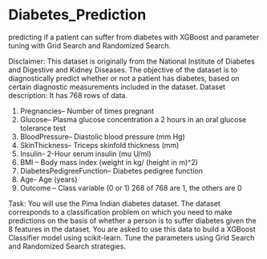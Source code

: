 # Diabetes_Prediction
predicting if a patient can suffer from diabetes with XGBoost and parameter tuning with Grid Search and Randomized Search.

Disclaimer: This dataset is originally from the National Institute of Diabetes and Digestive
and Kidney Diseases. The objective of the dataset is to diagnostically predict whether or
not a patient has diabetes, based on certain diagnostic measurements included in the
dataset.
Dataset description: It has 768 rows of data.
1. Pregnancies– Number of times pregnant
2. Glucose– Plasma glucose concentration a 2 hours in an oral glucose tolerance test
3. BloodPressure– Diastolic blood pressure (mm Hg)
4. SkinThickness– Triceps skinfold thickness (mm)
5. Insulin- 2-Hour serum insulin (mu U/ml)
6. BMI – Body mass index (weight in kg/ (height in m)^2)
7. DiabetesPedigreeFunction– Diabetes pedigree function
8. Age- Age (years)
9. Outcome – Class variable (0 or 1) 268 of 768 are 1, the others are 0

Task: You will use the Pima Indian diabetes dataset. The dataset corresponds to a classification
problem on which you need to make predictions on the basis of whether a person is to suffer
diabetes given the 8 features in the dataset. You are asked to use this data to build a XGBoost
Classifier model using scikit-learn. Tune the parameters using Grid Search and Randomized Search
strategies.
